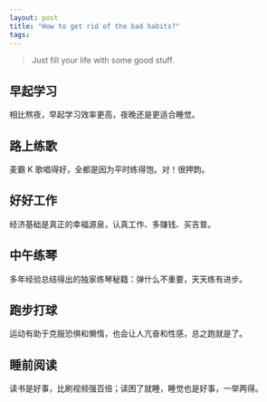 ```yaml
---
layout: post
title: "How to get rid of the bad habits?"
tags:
---
```


> Just fill your life with some good stuff.

## 早起学习

相比熬夜，早起学习效率更高，夜晚还是更适合睡觉。

## 路上练歌

麦霸 K 歌唱得好，全都是因为平时练得饱。对！很押韵。

## 好好工作

经济基础是真正的幸福源泉，认真工作、多赚钱、买吉普。

## 中午练琴

多年经验总结得出的独家练琴秘籍：弹什么不重要，天天练有进步。

## 跑步打球

运动有助于克服恐惧和懒惰，也会让人亢奋和性感，总之跑就是了。

## 睡前阅读

读书是好事，比刷视频强百倍；读困了就睡，睡觉也是好事，一举两得。